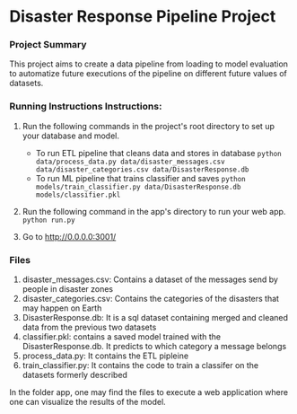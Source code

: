 # Disaster Response Pipeline Project

### Project Summary

This project aims to create a data pipeline from loading to model evaluation to automatize future executions of the pipeline on different future values of datasets.

### Running Instructions Instructions:
1. Run the following commands in the project's root directory to set up your database and model.

    - To run ETL pipeline that cleans data and stores in database
        `python data/process_data.py data/disaster_messages.csv data/disaster_categories.csv data/DisasterResponse.db`
    - To run ML pipeline that trains classifier and saves
        `python models/train_classifier.py data/DisasterResponse.db models/classifier.pkl`

2. Run the following command in the app's directory to run your web app.
    `python run.py`

3. Go to http://0.0.0.0:3001/

### Files

1. disaster_messages.csv: Contains a dataset of the messages send by people in disaster zones
2. disaster_categories.csv: Contains the categories of the disasters that may happen on Earth
3. DisasterResponse.db: It is a sql dataset containing merged and cleaned data from the previous two datasets
4. classifier.pkl: contains a saved model trained with the DisasterResponse.db. It predicts to which category a message belongs
5. process_data.py: It contains the ETL pipleine 
6. train_classifier.py: It contains the code to train a classifer on the datasets formerly described

In the folder app, one may find the files to execute a web application where one can visualize the results of the model.

